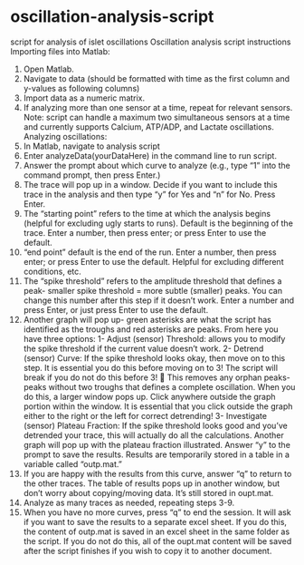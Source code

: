 # oscillation-analysis-script
script for analysis of islet oscillations
Oscillation analysis script instructions
Importing files into Matlab:
1.	Open Matlab.
2.	Navigate to data (should be formatted with time as the first column and y-values as following columns)
3.	Import data as a numeric matrix.
4.	If analyzing more than one sensor at a time, repeat for relevant sensors.  Note: script can handle a maximum two simultaneous sensors at a time and currently supports Calcium, ATP/ADP, and Lactate oscillations.
Analyzing oscillations:
1.	In Matlab, navigate to analysis script
2.	Enter analyzeData(yourDataHere) in the command line to run script. 
3.	Answer the prompt about which curve to analyze (e.g., type “1” into the command prompt, then press Enter.)
4.	The trace will pop up in a window.  Decide if you want to include this trace in the analysis and then type “y” for Yes and “n” for No.  Press Enter.
5.	The “starting point” refers to the time at which the analysis begins (helpful for excluding ugly starts to runs).  Default is the beginning of the trace.  Enter a number, then press enter; or press Enter to use the default.
6.	“end point” default is the end of the run.  Enter a number, then press enter; or press Enter to use the default.  Helpful for excluding different conditions, etc.
7.	The “spike threshold” refers to the amplitude threshold that defines a peak- smaller spike threshold = more subtle (smaller) peaks.  You can change this number after this step if it doesn’t work.  Enter a number and press Enter, or just press Enter to use the default.
8.	Another graph will pop up- green asterisks are what the script has identified as the troughs and red asterisks are peaks.  From here you have three options:
1-	Adjust (sensor) Threshold: allows you to modify the spike threshold if the current value doesn’t work.
2-	Detrend (sensor) Curve: If the spike threshold looks okay, then move on to this step.  It is essential you do this before moving on to 3!  The script will break if you do not do this before 3!   This removes any orphan peaks- peaks without two troughs that defines a complete oscillation. When you do this, a larger window pops up. Click anywhere outside the graph portion within the window. It is essential that you click outside the graph either to the right or the left for correct detrending!
3-	Investigate (sensor) Plateau Fraction: If the spike threshold looks good and you’ve detrended your trace, this will actually do all the calculations.  Another graph will pop up with the plateau fraction illustrated.  Answer “y” to the prompt to save the results.  Results are temporarily stored in a table in a variable called “outp.mat.”
9.	If you are happy with the results from this curve, answer “q” to return to the other traces.  The table of results pops up in another window, but don’t worry about copying/moving data.  It’s still stored in oupt.mat.
10.	Analyze as many traces as needed, repeating steps 3-9.
11.	When you have no more curves, press “q” to end the session.  It will ask if you want to save the results to a separate excel sheet.  If you do this, the content of outp.mat is saved in an excel sheet in the same folder as the script.  If you do not do this, all of the oupt.mat content will be saved after the script finishes if you wish to copy it to another document.


